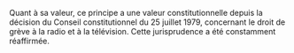 Quant à sa valeur, ce principe a une valeur constitutionnelle depuis la décision du Conseil constitutionnel du 25 juillet 1979, concernant le droit de grève à la radio et à la télévision. Cette jurisprudence a été constamment réaffirmée.